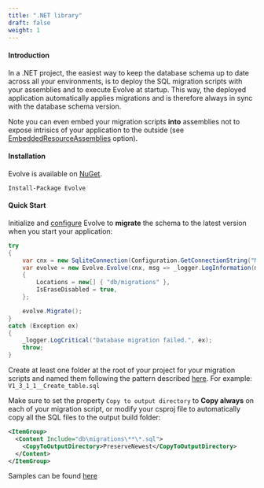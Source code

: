 ```yaml
---
title: ".NET library"
draft: false
weight: 1
---
```


#### Introduction

In a .NET project, the easiest way to keep the database schema up to date across all your environments, is to deploy the SQL migration scripts with your assemblies and to execute Evolve at startup. This way, the deployed application automatically applies migrations and is therefore always in sync with the database schema version.

<i class="fas fa-info-circle"></i> Note you can even embed your migration scripts **into** assemblies not to expose intrisics of your application to the outside (see [EmbeddedResourceAssemblies](/configuration/#options) option).

#### Installation

Evolve is available on [NuGet](https://www.nuget.org/packages/Evolve).

```
Install-Package Evolve
```

#### Quick Start

<i class="far fa-hand-point-right"></i> Initialize and [configure](/configuration/#options) Evolve to **migrate** the schema to the latest version when you start your application:

```C#
try
{
    var cnx = new SqliteConnection(Configuration.GetConnectionString("MyDatabase"));
    var evolve = new Evolve.Evolve(cnx, msg => _logger.LogInformation(msg))
    {
        Locations = new[] { "db/migrations" },
        IsEraseDisabled = true,
    };

    evolve.Migrate();
}
catch (Exception ex)
{
    _logger.LogCritical("Database migration failed.", ex);
    throw;
}
```

<i class="far fa-hand-point-right"></i> Create at least one folder at the root of your project for your migration scripts and named them following the pattern described [here](/configuration/#naming-pattern). For example: `V1_3_1_1__Create_table.sql`

<i class="far fa-hand-point-right"></i> Make sure to set the property `Copy to output directory` to **Copy always** on each of your migration script, or modify your csproj file to automatically copy all the SQL files to the output build folder:

```xml
<ItemGroup>
  <Content Include="db\migrations\**\*.sql">
    <CopyToOutputDirectory>PreserveNewest</CopyToOutputDirectory>
  </Content>
</ItemGroup>
```

<i class="fa fa-info-circle"></i> Samples can be found [here](/samples)